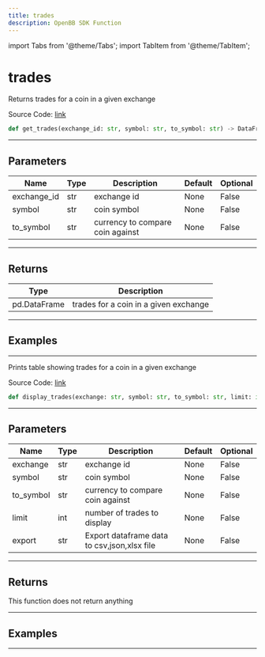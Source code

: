 ```yaml
---
title: trades
description: OpenBB SDK Function
---
```


import Tabs from '@theme/Tabs';
import TabItem from '@theme/TabItem';

# trades

<Tabs>
<TabItem value="model" label="Model" default>

Returns trades for a coin in a given exchange

Source Code: [link](https://github.com/OpenBB-finance/OpenBBTerminal/tree/main/openbb_terminal/cryptocurrency/due_diligence/ccxt_model.py#L70)

```python
def get_trades(exchange_id: str, symbol: str, to_symbol: str) -> DataFrame
```
---

## Parameters

| Name | Type | Description | Default | Optional |
| ---- | ---- | ----------- | ------- | -------- |
| exchange_id | str | exchange id | None | False |
| symbol | str | coin symbol | None | False |
| to_symbol | str | currency to compare coin against | None | False |

---

## Returns

| Type | Description |
| ---- | ----------- |
| pd.DataFrame | trades for a coin in a given exchange |

---

## Examples

---



</TabItem>
<TabItem value="view" label="View">

Prints table showing trades for a coin in a given exchange

Source Code: [link](https://github.com/OpenBB-finance/OpenBBTerminal/tree/main/openbb_terminal/cryptocurrency/due_diligence/ccxt_view.py#L63)

```python
def display_trades(exchange: str, symbol: str, to_symbol: str, limit: int, export: str) -> None
```
---

## Parameters

| Name | Type | Description | Default | Optional |
| ---- | ---- | ----------- | ------- | -------- |
| exchange | str | exchange id | None | False |
| symbol | str | coin symbol | None | False |
| to_symbol | str | currency to compare coin against | None | False |
| limit | int | number of trades to display | None | False |
| export | str | Export dataframe data to csv,json,xlsx file | None | False |

---

## Returns

This function does not return anything

---

## Examples

---



</TabItem>
</Tabs>
